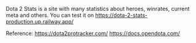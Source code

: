 Dota 2 Stats is a site with many statistics about heroes, winrates, current meta and others.
You can test it on https://dota-2-stats-production.up.railway.app/


Reference:
https://dota2protracker.com/
https://docs.opendota.com/